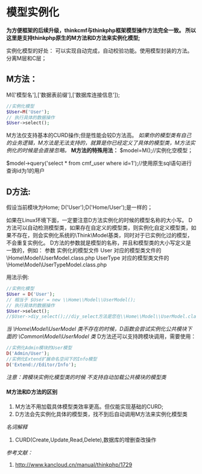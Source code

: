# 模型实例化

**为方便框架的后续升级，thinkcmf与thinkphp框架模型操作方法完全一致。
所以这里是支持thinkphp原生的M方法和D方法来实例化模型;**

实例化模型的好处：
可以实现自动完成，自动校验功能。使用模型封装的方法。分离M层和C层；

## M方法：
M(['模型名'],['数据表前缀'],['数据库连接信息']);
```php
//实例化模型
$User=M('User');
// 执行具体的数据操作
$User->select();
```
M方法仅支持基本的CURD操作;但是性能会较D方法高。
*如果你的模型类有自己的业务逻辑，M方法是无法支持的，就算是你已经定义了具体的模型类，M方法实例化的时候是会直接忽略。*
**M方法的特殊用法：**
$model=M();//实例化空模型；

$model->query('select * from cmf_user where id=1');//使用原生sql语句进行查询id为1的用户

## D方法:
假设当前模块为Home;
D('User');D('Home/User');是一样的；

如果在Linux环境下面，一定要注意D方法实例化的时候的模型名称的大小写。
D方法可以自动检测模型类，如果存在自定义的模型类，则实例化自定义模型类，如果不存在，则会实例化系统的\\Think\\Model基类，同时对于已实例化过的模型，不会重复实例化。
D方法的参数就是模型的名称，并且和模型类的大小写定义是一致的，例如：
参数	实例化的模型文件
User	对应的模型类文件的 \Home\\Model\\UserModel.class.php
UserType	对应的模型类文件的 \\Home\\Model\\UserTypeModel.class.php

用法示例:
```php
//实例化模型
$User = D('User');
// 相当于 $User = new \\Home\\Model\\UserModel();
// 执行具体的数据操作
$User->select();
//$User->diy_select();//diy_select方法是您在\\Home\\Model\\UserModel.class.php中自定义的方法。
```

*当 \\Home\\Model\\UserModel 类不存在的时候，D函数会尝试实例化公共模块下面的 \\Common\\Model\\UserModel 类*
D方法还可以支持跨模块调用，需要使用：
```php
//实例化Admin模块的User模型
D('Admin/User');
//实例化Extend扩展命名空间下的Info模型
D('Extend://Editor/Info');
```

*注意：跨模块实例化模型类的时候 不支持自动加载公共模块的模型类*

#### M方法和D方法的区别
1. M方法不用加载具体模型类效率更高。但仅能实现基础的CURD;
2. D方法会先实例化具体的模型类，找不到后自动调用M方法来实例化模型类


*名词解释*
1. CURD(Create,Update,Read,Delete),数据库的增删查改操作

*参考文献：*
1. http://www.kancloud.cn/manual/thinkphp/1729
